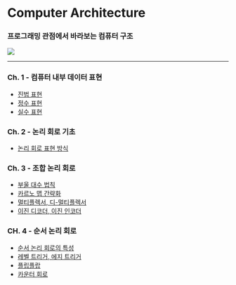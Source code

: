 # Computer Architecture
### 프로그래밍 관점에서 바라보는 컴퓨터 구조
<img src = "https://user-images.githubusercontent.com/58673491/188119463-565ce04d-3038-49b5-80d6-fd01de49cd09.png"/>

- - -

### Ch. 1 - 컴퓨터 내부 데이터 표현  
* [진법 표현](https://kangdy25.tistory.com/46?category=1040262) 
* [정수 표현](https://kangdy25.tistory.com/50?category=1040262) 
* [실수 표현](https://kangdy25.tistory.com/51?category=1040262)
### Ch. 2 - 논리 회로 기초
* [논리 회로 표현 방식](https://kangdy25.tistory.com/55)
### Ch. 3 - 조합 논리 회로 
* [부울 대수 법칙](https://kangdy25.tistory.com/59?category=1040262) 
* [카르노 맵 간략화](https://kangdy25.tistory.com/61?category=1040262) 
* [멀티플렉서, 디-멀티플렉서](https://kangdy25.tistory.com/64?category=1040262) 
* [이진 디코더, 이진 인코더](https://kangdy25.tistory.com/65)
### CH. 4 - 순서 논리 회로
* [순서 논리 회로의 특성](https://kangdy25.tistory.com/68)
* [레벨 트리거, 에지 트리거](#)
* [플립플랍](#)
* [카운터 회로](#)

